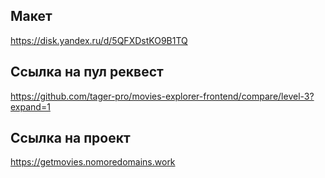 ## Макет
https://disk.yandex.ru/d/5QFXDstKO9B1TQ

## Ссылка на пул реквест
https://github.com/tager-pro/movies-explorer-frontend/compare/level-3?expand=1

## Ссылка на проект
https://getmovies.nomoredomains.work
